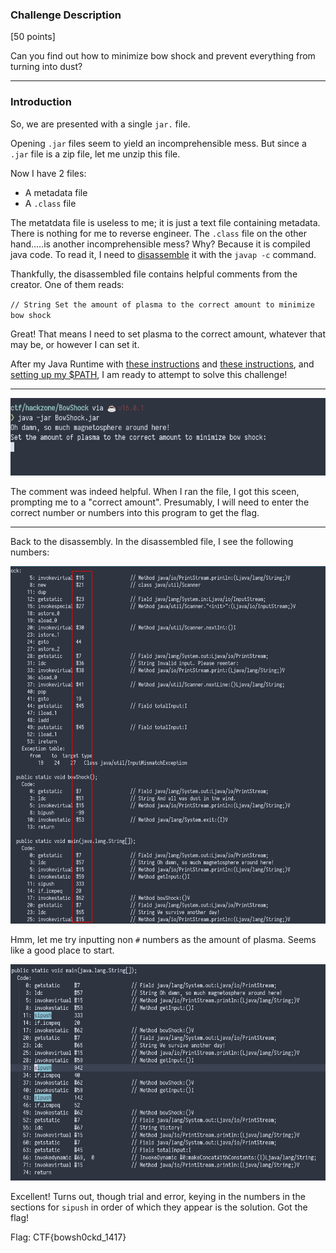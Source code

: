 ### Challenge Description

[50 points]

Can you find out how to minimize bow shock and prevent everything from turning into dust?

---

### Introduction

So, we are presented with a single `jar.` file.

Opening `.jar` files seem to yield an incomprehensible mess. But since a `.jar` file is a zip file, let me unzip this file.

Now I have 2 files:

- A metadata file
- A `.class` file

The metatdata file is useless to me; it is just a text file containing metadata. There is nothing for me to reverse engineer. The `.class` file on the other hand.....is another incomprehensible mess? Why? Because it is compiled java code. To read it, I need to [disassemble](https://stackoverflow.com/questions/14146782/how-do-i-read-a-java-class-file-java-bytecode) it with the `javap -c` command.

Thankfully, the disassembled file contains helpful comments from the creator. One of them reads:

`// String Set the amount of plasma to the correct amount to minimize bow shock`

Great! That means I need to set plasma to the correct amount, whatever that may be, or however I can set it.

After my Java Runtime with [these instructions](https://phoenixnap.com/kb/how-to-install-java-ubuntu) and [these instructions](https://docs.oracle.com/en/java/javase/16/install/installation-jdk-linux-platforms.html#GUID-ADC9C14A-5F51-4C32-802C-9639A947317F), and [setting up my $PATH](https://docs.oracle.com/cd/E19062-01/sun.mgmt.ctr36/819-5418/gaznb/index.html), I am ready to attempt to solve this challenge!

---

![BowShock%2091f32cd309714fc8960fc3bb1b1a32d1/Untitled.png](/images/Bowshock-images/comment.png)

The comment was indeed helpful. When I ran the file, I got this sceen, prompting me to a "correct amount". Presumably, I will need to enter the correct number or numbers into this program to get the flag.

---

Back to the disassembly. In the disassembled file, I see the following numbers:

![BowShock%2091f32cd309714fc8960fc3bb1b1a32d1/Untitled%201.png](/images/Bowshock-images/redbox.png)

Hmm, let me try inputting non `#` numbers as the amount of plasma. Seems like a good place to start.

![BowShock%2091f32cd309714fc8960fc3bb1b1a32d1/Untitled%202.png](/images/Bowshock-images/solution.png)

Excellent! Turns out, though trial and error, keying in the numbers in the sections for `sipush` in order of which they appear is the solution. Got the flag!

Flag: CTF{bowsh0ckd_1417}
